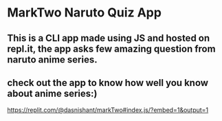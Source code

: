# MarkTwo Naruto Quiz App

## This is a CLI app made using JS and hosted on repl.it, the app asks few amazing question from naruto anime series.

## check out the app to know how well you know about anime series:)

https://replit.com/@dasnishant/markTwo#index.js/?embed=1&output=1
